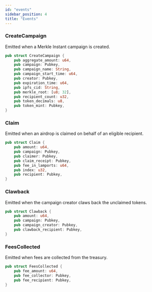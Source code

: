 ```yaml
---
id: "events"
sidebar_position: 4
title: "Events"
---
```


### CreateCampaign

Emitted when a Merkle Instant campaign is created.

```rust
pub struct CreateCampaign {
    pub aggregate_amount: u64,
    pub campaign: Pubkey,
    pub campaign_name: String,
    pub campaign_start_time: u64,
    pub creator: Pubkey,
    pub expiration_time: u64,
    pub ipfs_cid: String,
    pub merkle_root: [u8; 32],
    pub recipient_count: u32,
    pub token_decimals: u8,
    pub token_mint: Pubkey,
}
```

### Claim

Emitted when an airdrop is claimed on behalf of an eligible recipient.

```rust
pub struct Claim {
    pub amount: u64,
    pub campaign: Pubkey,
    pub claimer: Pubkey,
    pub claim_receipt: Pubkey,
    pub fee_in_lamports: u64,
    pub index: u32,
    pub recipient: Pubkey,
}
```

### Clawback

Emitted when the campaign creator claws back the unclaimed tokens.

```rust
pub struct Clawback {
    pub amount: u64,
    pub campaign: Pubkey,
    pub campaign_creator: Pubkey,
    pub clawback_recipient: Pubkey,
}
```

### FeesCollected

Emitted when fees are collected from the treasury.

```rust
pub struct FeesCollected {
    pub fee_amount: u64,
    pub fee_collector: Pubkey,
    pub fee_recipient: Pubkey,
}
```
